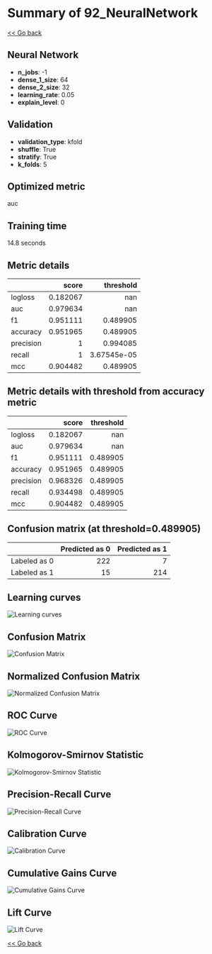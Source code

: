 # Summary of 92_NeuralNetwork

[<< Go back](../README.md)


## Neural Network
- **n_jobs**: -1
- **dense_1_size**: 64
- **dense_2_size**: 32
- **learning_rate**: 0.05
- **explain_level**: 0

## Validation
 - **validation_type**: kfold
 - **shuffle**: True
 - **stratify**: True
 - **k_folds**: 5

## Optimized metric
auc

## Training time

14.8 seconds

## Metric details
|           |    score |     threshold |
|:----------|---------:|--------------:|
| logloss   | 0.182067 | nan           |
| auc       | 0.979634 | nan           |
| f1        | 0.951111 |   0.489905    |
| accuracy  | 0.951965 |   0.489905    |
| precision | 1        |   0.994085    |
| recall    | 1        |   3.67545e-05 |
| mcc       | 0.904482 |   0.489905    |


## Metric details with threshold from accuracy metric
|           |    score |   threshold |
|:----------|---------:|------------:|
| logloss   | 0.182067 |  nan        |
| auc       | 0.979634 |  nan        |
| f1        | 0.951111 |    0.489905 |
| accuracy  | 0.951965 |    0.489905 |
| precision | 0.968326 |    0.489905 |
| recall    | 0.934498 |    0.489905 |
| mcc       | 0.904482 |    0.489905 |


## Confusion matrix (at threshold=0.489905)
|              |   Predicted as 0 |   Predicted as 1 |
|:-------------|-----------------:|-----------------:|
| Labeled as 0 |              222 |                7 |
| Labeled as 1 |               15 |              214 |

## Learning curves
![Learning curves](learning_curves.png)
## Confusion Matrix

![Confusion Matrix](confusion_matrix.png)


## Normalized Confusion Matrix

![Normalized Confusion Matrix](confusion_matrix_normalized.png)


## ROC Curve

![ROC Curve](roc_curve.png)


## Kolmogorov-Smirnov Statistic

![Kolmogorov-Smirnov Statistic](ks_statistic.png)


## Precision-Recall Curve

![Precision-Recall Curve](precision_recall_curve.png)


## Calibration Curve

![Calibration Curve](calibration_curve_curve.png)


## Cumulative Gains Curve

![Cumulative Gains Curve](cumulative_gains_curve.png)


## Lift Curve

![Lift Curve](lift_curve.png)



[<< Go back](../README.md)
